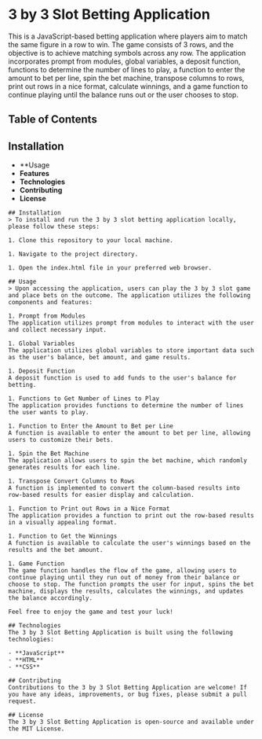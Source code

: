 # 3 by 3 Slot Betting Application
This is a JavaScript-based betting application where players aim to match the same figure in a row to win. The game consists of 3 rows, and the objective is to achieve matching symbols across any row. The application incorporates prompt from modules, global variables, a deposit function, functions to determine the number of lines to play, a function to enter the amount to bet per line, spin the bet machine, transpose columns to rows, print out rows in a nice format, calculate winnings, and a game function to continue playing until the balance runs out or the user chooses to stop.
## Table of Contents

## Installation

- **Usage
- **Features**
- **Technologies**
- **Contributing**
- **License**

```
## Installation
> To install and run the 3 by 3 slot betting application locally, please follow these steps:

1. Clone this repository to your local machine.

1. Navigate to the project directory.

1. Open the index.html file in your preferred web browser.

## Usage
> Upon accessing the application, users can play the 3 by 3 slot game and place bets on the outcome. The application utilizes the following components and features:

1. Prompt from Modules
The application utilizes prompt from modules to interact with the user and collect necessary input.

1. Global Variables
The application utilizes global variables to store important data such as the user's balance, bet amount, and game results.

1. Deposit Function
A deposit function is used to add funds to the user's balance for betting.

1. Functions to Get Number of Lines to Play
The application provides functions to determine the number of lines the user wants to play.

1. Function to Enter the Amount to Bet per Line
A function is available to enter the amount to bet per line, allowing users to customize their bets.

1. Spin the Bet Machine
The application allows users to spin the bet machine, which randomly generates results for each line.

1. Transpose Convert Columns to Rows
A function is implemented to convert the column-based results into row-based results for easier display and calculation.

1. Function to Print out Rows in a Nice Format
The application provides a function to print out the row-based results in a visually appealing format.

1. Function to Get the Winnings
A function is available to calculate the user's winnings based on the results and the bet amount.

1. Game Function
The game function handles the flow of the game, allowing users to continue playing until they run out of money from their balance or choose to stop. The function prompts the user for input, spins the bet machine, displays the results, calculates the winnings, and updates the balance accordingly.

Feel free to enjoy the game and test your luck!

## Technologies
The 3 by 3 Slot Betting Application is built using the following technologies:

- **JavaScript**
- **HTML**
- **CSS**

## Contributing
Contributions to the 3 by 3 Slot Betting Application are welcome! If you have any ideas, improvements, or bug fixes, please submit a pull request.

## License
The 3 by 3 Slot Betting Application is open-source and available under the MIT License.

